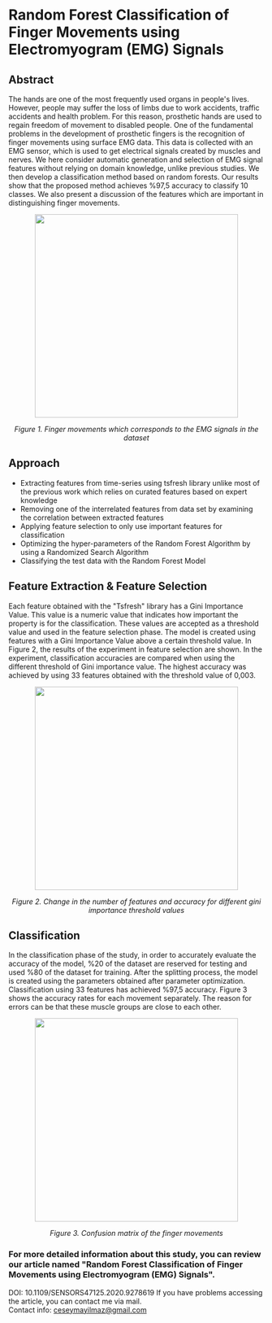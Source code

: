 #  Random Forest Classification of Finger Movements using Electromyogram (EMG) Signals
## Abstract
The hands are one of the most frequently used organs in people's lives. However, people may suffer the loss of limbs due to work accidents, traffic accidents and health problem. For this reason, prosthetic hands are used to regain freedom of movement to disabled people. One of the fundamental problems in the development of prosthetic fingers is the recognition of finger movements using surface EMG data. This data is collected with an EMG sensor, which is used to get electrical signals created by muscles and nerves.
We here consider automatic generation and selection of EMG signal features without relying on domain knowledge, unlike previous studies. We then develop a classification method based on random forests. Our results show that the proposed method achieves %97,5 accuracy to classify 10 classes. We also present a discussion of the features which are important in distinguishing finger movements.

<p align="center">
  <img src="https://user-images.githubusercontent.com/48488423/98931946-c2dd5180-24ef-11eb-9499-f5fa58e3a352.png" width="400" />
</p>
<p  align="center">
    <em>Figure 1. Finger movements which corresponds to the EMG signals in the dataset</em>
</p>

## Approach
- Extracting features from time-series using tsfresh library unlike most of the previous work which relies on curated features based on expert knowledge
- Removing one of the interrelated features from data set by examining the correlation between extracted features
- Applying feature selection to only use important features for classification
- Optimizing the hyper-parameters of the Random Forest Algorithm by using a Randomized Search Algorithm
- Classifying the test data with the Random Forest Model

## Feature Extraction & Feature Selection


Each feature obtained with the "Tsfresh" library has a Gini Importance Value. This value is a numeric value that indicates how important the property is for the classification. These values are accepted as a threshold value and used in the feature selection phase. The model is created using features with a Gini Importance Value above a certain threshold value. In Figure 2, the results of the experiment in feature selection are shown. In the experiment, classification accuracies are compared when using the different threshold of Gini importance value. The highest accuracy was achieved by using 33 features obtained with the threshold value of 0,003.

<p align="center">
  <img src="https://user-images.githubusercontent.com/48488423/98933340-8dd1fe80-24f1-11eb-9e66-97cb4aa7ec0d.png" width="400" />
</p>
<p  align="center">
    <em>Figure 2. Change in the number of features and accuracy for different gini importance threshold values</em>
</p>
 
## Classification

In the classification phase of the study, in order to accurately evaluate the accuracy of the model, %20 of the dataset are reserved for testing and used %80 of the dataset for training. After the splitting process, the model is created using the parameters obtained after parameter optimization. Classification using 33 features has achieved %97,5 accuracy. Figure 3 shows the accuracy rates for each movement separately. The reason for errors can be that these muscle groups are close to each other.

<p align="center">
  <img src="https://user-images.githubusercontent.com/48488423/98933369-94f90c80-24f1-11eb-9e6e-df60025269b5.PNG" width="400" />
</p>
<p  align="center">
    <em>Figure 3. Confusion matrix of the finger movements
</em>
</p>

### For more detailed information about this study, you can review our article named "Random Forest Classification of Finger Movements using Electromyogram (EMG) Signals". 
DOI: 10.1109/SENSORS47125.2020.9278619
If you have problems accessing the article, you can contact me via mail.  
Contact info: ceseymayilmaz@gmail.com

